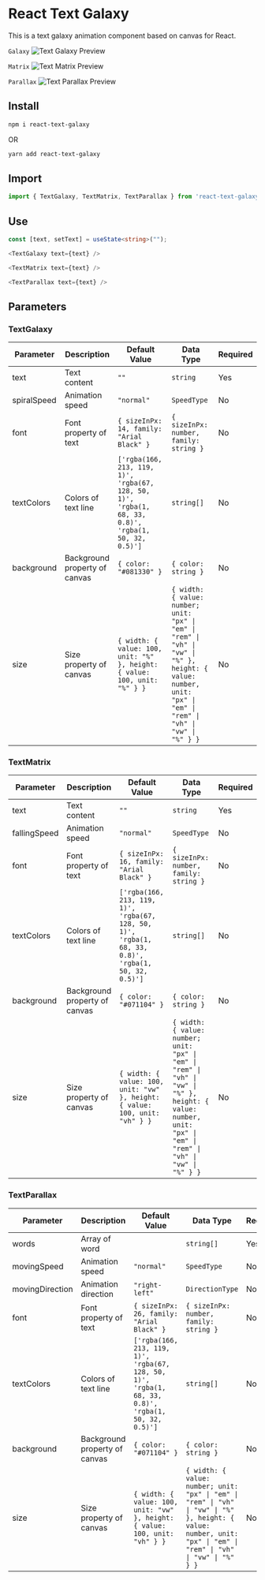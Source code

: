 # React Text Galaxy

This is a text galaxy animation component based on canvas for React.

`Galaxy`
![Text Galaxy Preview](preview/preview-react-text-galaxy.gif)

`Matrix`
![Text Matrix Preview](preview/preview-react-text-matrix.gif)

`Parallax`
![Text Parallax Preview](preview/preview-react-text-parallax.gif)

## Install

```bash
npm i react-text-galaxy
```

OR

```bash
yarn add react-text-galaxy
```

## Import

```typescript
import { TextGalaxy, TextMatrix, TextParallax } from 'react-text-galaxy';
```

## Use

```typescript
const [text, setText] = useState<string>("");

<TextGalaxy text={text} />

<TextMatrix text={text} />

<TextParallax text={text} />
```

## Parameters

### TextGalaxy

| Parameter   | Description                   | Default Value                                                                                        | Data Type                                                                                                                                                         | Required |
| ----------- | ----------------------------- | ---------------------------------------------------------------------------------------------------- | ----------------------------------------------------------------------------------------------------------------------------------------------------------------- | -------- |
| text        | Text content                  | `""`                                                                                                 | `string`                                                                                                                                                          | Yes      |
| spiralSpeed | Animation speed               | `"normal"`                                                                                           | `SpeedType`                                                                                                                                                       | No       |
| font        | Font property of text         | `{ sizeInPx: 14, family: "Arial Black" }`                                                            | `{ sizeInPx: number, family: string }`                                                                                                                            | No       |
| textColors  | Colors of text line           | `['rgba(166, 213, 119, 1)', 'rgba(67, 128, 50, 1)', 'rgba(1, 68, 33, 0.8)', 'rgba(1, 50, 32, 0.5)']` | `string[]`                                                                                                                                                        | No       |
| background  | Background property of canvas | `{ color: "#081330" }`                                                                               | `{ color: string }`                                                                                                                                               | No       |
| size        | Size property of canvas       | `{ width: { value: 100, unit: "%" }, height: { value: 100, unit: "%" } }`                            | `{ width: { value: number; unit: "px" \| "em" \| "rem" \| "vh" \| "vw" \| "%" }, height: { value: number, unit: "px" \| "em" \| "rem" \| "vh" \| "vw" \| "%" } }` | No       |

### TextMatrix

| Parameter    | Description                   | Default Value                                                                                        | Data Type                                                                                                                                                         | Required |
| ------------ | ----------------------------- | ---------------------------------------------------------------------------------------------------- | ----------------------------------------------------------------------------------------------------------------------------------------------------------------- | -------- |
| text         | Text content                  | `""`                                                                                                 | `string`                                                                                                                                                          | Yes      |
| fallingSpeed | Animation speed               | `"normal"`                                                                                           | `SpeedType`                                                                                                                                                       | No       |
| font         | Font property of text         | `{ sizeInPx: 16, family: "Arial Black" }`                                                            | `{ sizeInPx: number, family: string }`                                                                                                                            | No       |
| textColors   | Colors of text line           | `['rgba(166, 213, 119, 1)', 'rgba(67, 128, 50, 1)', 'rgba(1, 68, 33, 0.8)', 'rgba(1, 50, 32, 0.5)']` | `string[]`                                                                                                                                                        | No       |
| background   | Background property of canvas | `{ color: "#071104" }`                                                                               | `{ color: string }`                                                                                                                                               | No       |
| size         | Size property of canvas       | `{ width: { value: 100, unit: "vw" }, height: { value: 100, unit: "vh" } }`                          | `{ width: { value: number; unit: "px" \| "em" \| "rem" \| "vh" \| "vw" \| "%" }, height: { value: number, unit: "px" \| "em" \| "rem" \| "vh" \| "vw" \| "%" } }` | No       |

### TextParallax

| Parameter       | Description                   | Default Value                                                                                        | Data Type                                                                                                                                                         | Required |
| --------------- | ----------------------------- | ---------------------------------------------------------------------------------------------------- | ----------------------------------------------------------------------------------------------------------------------------------------------------------------- | -------- |
| words           | Array of word                 |                                                                                                      | `string[]`                                                                                                                                                        | Yes      |
| movingSpeed     | Animation speed               | `"normal"`                                                                                           | `SpeedType`                                                                                                                                                       | No       |
| movingDirection | Animation direction           | `"right-left"`                                                                                       | `DirectionType`                                                                                                                                                   | No       |
| font            | Font property of text         | `{ sizeInPx: 26, family: "Arial Black" }`                                                            | `{ sizeInPx: number, family: string }`                                                                                                                            | No       |
| textColors      | Colors of text line           | `['rgba(166, 213, 119, 1)', 'rgba(67, 128, 50, 1)', 'rgba(1, 68, 33, 0.8)', 'rgba(1, 50, 32, 0.5)']` | `string[]`                                                                                                                                                        | No       |
| background      | Background property of canvas | `{ color: "#071104" }`                                                                               | `{ color: string }`                                                                                                                                               | No       |
| size            | Size property of canvas       | `{ width: { value: 100, unit: "vw" }, height: { value: 100, unit: "vh" } }`                          | `{ width: { value: number; unit: "px" \| "em" \| "rem" \| "vh" \| "vw" \| "%" }, height: { value: number, unit: "px" \| "em" \| "rem" \| "vh" \| "vw" \| "%" } }` | No       |
